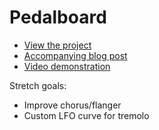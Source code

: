 # Pedalboard

- [View the project](https://pedalboard.netlify.com/)
- [Accompanying blog post](http://trysmudford.com/blog/pedalboard/)
- [Video demonstration](https://www.youtube.com/watch?v=OJVmZ7hbVPQ)

Stretch goals:

- Improve chorus/flanger
- Custom LFO curve for tremolo

